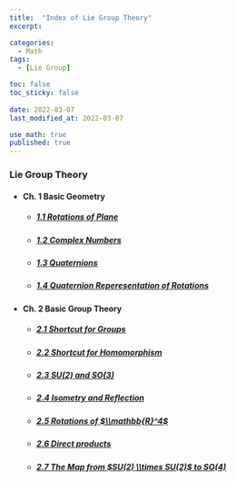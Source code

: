 ```yaml
---
title:  "Index of Lie Group Theory"
excerpt: 

categories:
  - Math
tags:
  - [Lie Group]

toc: false
toc_sticky: false
 
date: 2022-03-07
last_modified_at: 2022-03-07

use_math: true
published: true
---
```


### Lie Group Theory
- #### Ch. 1 Basic Geometry
  - ##### [1.1 Rotations of Plane](https://younghwanjoo1608.github.io/math/lie1.1)
  - ##### [1.2 Complex Numbers](https://younghwanjoo1608.github.io/math/lie1.2)
  - ##### [1.3 Quaternions](https://younghwanjoo1608.github.io/math/lie1.3)
  - ##### [1.4 Quaternion Reperesentation of Rotations](https://younghwanjoo1608.github.io/math/lie1.4)

- #### Ch. 2 Basic Group Theory
  - ##### [2.1 Shortcut for Groups](https://younghwanjoo1608.github.io/math/lie2.1)
  - ##### [2.2 Shortcut for Homomorphism](https://younghwanjoo1608.github.io/math/lie2.2)
  - ##### [2.3 $SU(2)$ and $SO(3)$](https://younghwanjoo1608.github.io/math/lie2.3)
  - ##### [2.4 Isometry and Reflection](https://younghwanjoo1608.github.io/math/lie2.4)
  - ##### [2.5 Rotations of $\\mathbb{R}^4$](https://younghwanjoo1608.github.io/math/lie2.5)
  - ##### [2.6 Direct products](https://younghwanjoo1608.github.io/math/lie2.6)
  - ##### [2.7 The Map from $SU(2) \\times SU(2)$ to $SO(4)$](https://younghwanjoo1608.github.io/math/lie2.7)